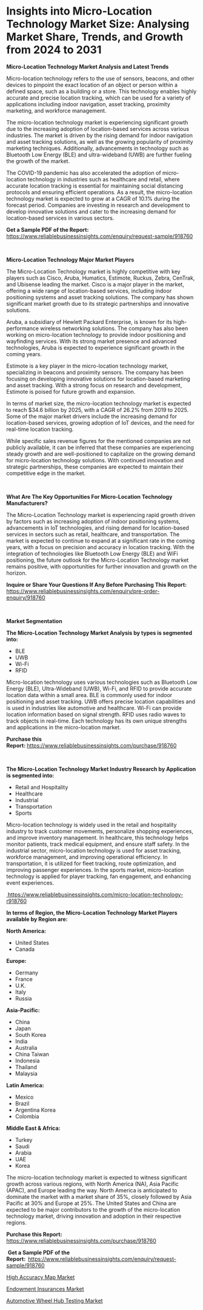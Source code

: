 <p><h1>Insights into Micro-Location Technology Market Size: Analysing Market Share, Trends, and Growth from 2024 to 2031</h1></p><p><strong>Micro-Location Technology Market Analysis and Latest Trends</strong></p>
<p><p>Micro-location technology refers to the use of sensors, beacons, and other devices to pinpoint the exact location of an object or person within a defined space, such as a building or a store. This technology enables highly accurate and precise location tracking, which can be used for a variety of applications including indoor navigation, asset tracking, proximity marketing, and workforce management.</p><p>The micro-location technology market is experiencing significant growth due to the increasing adoption of location-based services across various industries. The market is driven by the rising demand for indoor navigation and asset tracking solutions, as well as the growing popularity of proximity marketing techniques. Additionally, advancements in technology such as Bluetooth Low Energy (BLE) and ultra-wideband (UWB) are further fueling the growth of the market.</p><p>The COVID-19 pandemic has also accelerated the adoption of micro-location technology in industries such as healthcare and retail, where accurate location tracking is essential for maintaining social distancing protocols and ensuring efficient operations. As a result, the micro-location technology market is expected to grow at a CAGR of 10.1% during the forecast period. Companies are investing in research and development to develop innovative solutions and cater to the increasing demand for location-based services in various sectors.</p></p>
<p><strong>Get a Sample PDF of the Report:&nbsp;</strong> <a href="https://www.reliablebusinessinsights.com/enquiry/request-sample/918760">https://www.reliablebusinessinsights.com/enquiry/request-sample/918760</a></p>
<p>&nbsp;</p>
<p><strong>Micro-Location Technology Major Market Players</strong></p>
<p><p>The Micro-Location Technology market is highly competitive with key players such as Cisco, Aruba, Humatics, Estimote, Ruckus, Zebra, CenTrak, and Ubisense leading the market. Cisco is a major player in the market, offering a wide range of location-based services, including indoor positioning systems and asset tracking solutions. The company has shown significant market growth due to its strategic partnerships and innovative solutions.</p><p>Aruba, a subsidiary of Hewlett Packard Enterprise, is known for its high-performance wireless networking solutions. The company has also been working on micro-location technology to provide indoor positioning and wayfinding services. With its strong market presence and advanced technologies, Aruba is expected to experience significant growth in the coming years.</p><p>Estimote is a key player in the micro-location technology market, specializing in beacons and proximity sensors. The company has been focusing on developing innovative solutions for location-based marketing and asset tracking. With a strong focus on research and development, Estimote is poised for future growth and expansion.</p><p>In terms of market size, the micro-location technology market is expected to reach $34.6 billion by 2025, with a CAGR of 26.2% from 2019 to 2025. Some of the major market drivers include the increasing demand for location-based services, growing adoption of IoT devices, and the need for real-time location tracking.</p><p>While specific sales revenue figures for the mentioned companies are not publicly available, it can be inferred that these companies are experiencing steady growth and are well-positioned to capitalize on the growing demand for micro-location technology solutions. With continued innovation and strategic partnerships, these companies are expected to maintain their competitive edge in the market.</p></p>
<p>&nbsp;</p>
<p><strong>What Are The Key Opportunities For Micro-Location Technology Manufacturers?</strong></p>
<p><p>The Micro-Location Technology market is experiencing rapid growth driven by factors such as increasing adoption of indoor positioning systems, advancements in IoT technologies, and rising demand for location-based services in sectors such as retail, healthcare, and transportation. The market is expected to continue to expand at a significant rate in the coming years, with a focus on precision and accuracy in location tracking. With the integration of technologies like Bluetooth Low Energy (BLE) and WiFi positioning, the future outlook for the Micro-Location Technology market remains positive, with opportunities for further innovation and growth on the horizon.</p></p>
<p><strong>Inquire or Share Your Questions If Any Before Purchasing This Report:</strong> <a href="https://www.reliablebusinessinsights.com/enquiry/pre-order-enquiry/918760">https://www.reliablebusinessinsights.com/enquiry/pre-order-enquiry/918760</a></p>
<p>&nbsp;</p>
<p><strong>Market Segmentation</strong></p>
<p><strong>The Micro-Location Technology Market Analysis by types is segmented into:</strong></p>
<p><ul><li>BLE</li><li>UWB</li><li>Wi-Fi</li><li>RFID</li></ul></p>
<p><p>Micro-location technology uses various technologies such as Bluetooth Low Energy (BLE), Ultra-Wideband (UWB), Wi-Fi, and RFID to provide accurate location data within a small area. BLE is commonly used for indoor positioning and asset tracking. UWB offers precise location capabilities and is used in industries like automotive and healthcare. Wi-Fi can provide location information based on signal strength. RFID uses radio waves to track objects in real-time. Each technology has its own unique strengths and applications in the micro-location market.</p></p>
<p><strong>Purchase this Report:&nbsp;</strong><a href="https://www.reliablebusinessinsights.com/purchase/918760">https://www.reliablebusinessinsights.com/purchase/918760</a></p>
<p>&nbsp;</p>
<p><strong>The Micro-Location Technology Market Industry Research by Application is segmented into:</strong></p>
<p><ul><li>Retail and Hospitality</li><li>Healthcare</li><li>Industrial</li><li>Transportation</li><li>Sports</li></ul></p>
<p><p>Micro-location technology is widely used in the retail and hospitality industry to track customer movements, personalize shopping experiences, and improve inventory management. In healthcare, this technology helps monitor patients, track medical equipment, and ensure staff safety. In the industrial sector, micro-location technology is used for asset tracking, workforce management, and improving operational efficiency. In transportation, it is utilized for fleet tracking, route optimization, and improving passenger experiences. In the sports market, micro-location technology is applied for player tracking, fan engagement, and enhancing event experiences.</p></p>
<p><a href="https://www.reliablebusinessinsights.com/micro-location-technology-r918760">&nbsp;https://www.reliablebusinessinsights.com/micro-location-technology-r918760</a></p>
<p><strong>In terms of Region, the Micro-Location Technology Market Players available by Region are:</strong></p>
<p>
    <p> <strong> North America: </strong>
        <ul>
            <li>United States</li>
            <li>Canada</li>
        </ul>
        </p> 
    <p> <strong> Europe: </strong>
        <ul>
            <li>Germany</li>
            <li>France</li>
            <li>U.K.</li>
            <li>Italy</li>
            <li>Russia</li>
        </ul>
        </p> 
    <p> <strong> Asia-Pacific: </strong>
        <ul>
            <li>China</li>
            <li>Japan</li>
            <li>South Korea</li>
            <li>India</li>
            <li>Australia</li>
            <li>China Taiwan</li>
            <li>Indonesia</li>
            <li>Thailand</li>
            <li>Malaysia</li>
        </ul>
        </p> 
    <p> <strong> Latin America: </strong>
        <ul>
            <li>Mexico</li>
            <li>Brazil</li>
            <li>Argentina Korea</li>
            <li>Colombia</li>
        </ul>
        </p> 
    <p> <strong> Middle East & Africa: </strong>
        <ul>
            <li>Turkey</li>
            <li>Saudi</li>
            <li>Arabia</li>
            <li>UAE</li>
            <li>Korea</li>
        </ul>
    </p>
    </p>
<p><p>The micro-location technology market is expected to witness significant growth across various regions, with North America (NA), Asia Pacific (APAC), and Europe leading the way. North America is anticipated to dominate the market with a market share of 35%, closely followed by Asia Pacific at 30% and Europe at 25%. The United States and China are expected to be major contributors to the growth of the micro-location technology market, driving innovation and adoption in their respective regions.</p></p>
<p><strong>Purchase this Report: </strong><a href="https://www.reliablebusinessinsights.com/purchase/918760">https://www.reliablebusinessinsights.com/purchase/918760</a></p>
<p>&nbsp;<strong>Get a Sample PDF of the Report:&nbsp;&nbsp;</strong><a href="https://www.reliablebusinessinsights.com/enquiry/request-sample/918760">https://www.reliablebusinessinsights.com/enquiry/request-sample/918760</a></p>
<p><strong></strong></p>
<p><p><a href="https://github.com/niyotibauri9/Market-Research-Report-List-1/blob/main/high-accuracy-map-market.md">High Accuracy Map Market</a></p><p><a href="https://github.com/sarohimweaach77/Market-Research-Report-List-1/blob/main/endowment-insurances-market.md">Endowment Insurances Market</a></p><p><a href="https://github.com/ajiariaa/Market-Research-Report-List-1/blob/main/automotive-wheel-hub-testing-market.md">Automotive Wheel Hub Testing Market</a></p></p>